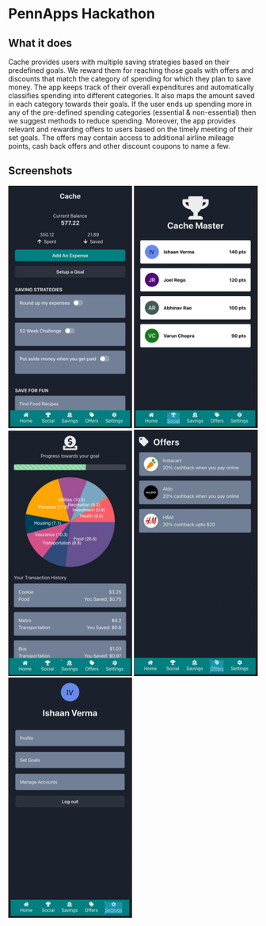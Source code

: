 # PennApps Hackathon

## What it does
Cache provides users with multiple saving strategies based on their predefined goals. We reward them for reaching those goals with offers and discounts that match the category of spending for which they plan to save money. The app keeps track of their overall expenditures and automatically classifies spending into different categories. It also maps the amount saved in each category towards their goals. If the user ends up spending more in any of the pre-defined spending categories (essential & non-essential) then we suggest methods to reduce spending. Moreover, the app provides relevant and rewarding offers to users based on the timely meeting of their set goals. The offers may contain access to additional airline mileage points, cash back offers and other discount coupons to name a few.

## Screenshots
<img src="./images/home.jpeg" width="250px" alt="Home Page" />
<img src="./images/social.jpeg" width="250px" alt="Social Page" />
<img src="./images/savings.jpeg" width="250px" alt="Savings Page" />
<img src="./images/offers.jpeg" width="250px" alt="Offers Page" />
<img src="./images/settings.jpeg" width="250px" alt="Settings Page" />
